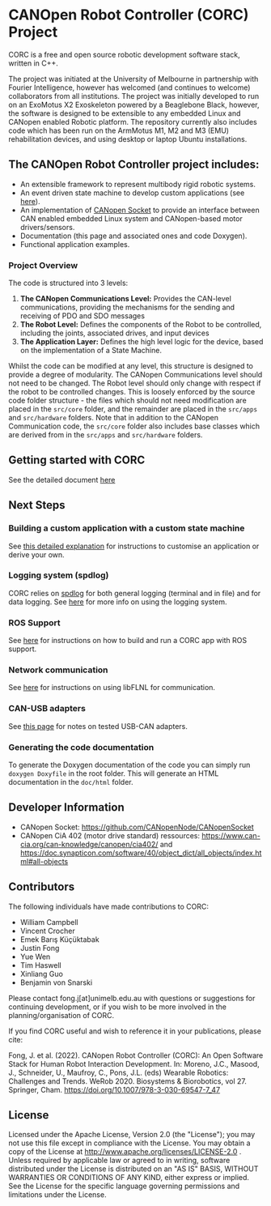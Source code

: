 # CANOpen Robot Controller (CORC) Project

CORC is a free and open source robotic development software stack, written in C++.

The project was initiated at the University of Melbourne in partnership with Fourier Intelligence, however has welcomed (and continues to welcome) collaborators from all institutions. The project was initially developed to run on an ExoMotus X2 Exoskeleton powered by a Beaglebone Black, however, the software is designed to be extensible to any embedded Linux and CANopen enabled Robotic platform. The repository currently also includes code which has been run on the ArmMotus M1, M2 and M3 (EMU) rehabilitation devices, and using desktop or laptop Ubuntu installations.

## The CANOpen Robot Controller project includes:

- An extensible framework to represent multibody rigid robotic systems.
- An event driven state machine to develop custom applications (see [here](doc/3.Software/CustomApplication.md)).
- An implementation of [CANopen Socket](https://github.com/CANopenNode/CANopenSocket) to provide an interface between CAN enabled embedded Linux system and CANopen-based motor drivers/sensors.
- Documentation (this page and associated ones and code Doxygen).
- Functional application examples. 

### Project Overview

The code is structured into 3 levels:

1. **The CANopen Communications Level:** Provides the CAN-level communications, providing the mechanisms for the sending and receiving of PDO and SDO messages
2. **The Robot Level:** Defines the components of the Robot to be controlled, including the joints, associated drives, and input devices
3. **The Application Layer:** Defines the high level logic for the device, based on the implementation of a State Machine.

Whilst the code can be modified at any level, this structure is designed to provide a degree of modularity. The CANopen Communications level should not need to be changed. The Robot level should only change with respect if the robot to be controlled changes. This is loosely enforced by the source code folder structure - the files which should not need modification are placed in the `src/core` folder, and the remainder are placed in the `src/apps` and `src/hardware` folders. Note that in addition to the CANopen Communication code, the `src/core` folder also includes base classes which are derived from in the `src/apps` and `src/hardware` folders. 

## Getting started with CORC
See the detailed document [here](doc/1.GettingStarted/GettingStarted.md) 

## Next Steps
### Building a custom application with a custom state machine
See [this detailed explanation](doc/3.Software/CustomApplication.md) for instructions to customise an application or derive your own.

### Logging system (spdlog)
CORC relies on [spdlog](https://github.com/gabime/spdlog) for both general logging (terminal and in file) and for data logging.
See [here](doc/3.Software/Logging.md) for more info on using the logging system.

### ROS Support
See [here](doc/1.GettingStarted/AdvancedSimulationAndHardwareTesting.md) for instructions on how to build and run a CORC app with ROS support.

### Network communication
See [here](doc/3.Software/NetworkCommunication.md) for instructions on using libFLNL for communication.

### CAN-USB adapters
See [this page](doc/2.Hardware/USBCANadapters.md) for notes on tested USB-CAN adapters.

### Generating the code documentation
To generate the Doxygen documentation of the code you can simply run `doxygen Doxyfile` in the root folder. This will generate an HTML documentation in the `doc/html` folder.

## Developer Information

- CANopen Socket: https://github.com/CANopenNode/CANopenSocket
- CANopen CiA 402 (motor drive standard) ressources: https://www.can-cia.org/can-knowledge/canopen/cia402/ and https://doc.synapticon.com/software/40/object_dict/all_objects/index.html#all-objects


## Contributors
The following individuals have made contributions to CORC:

- William Campbell
- Vincent Crocher
- Emek Barış Küçüktabak 
- Justin Fong
- Yue Wen
- Tim Haswell
- Xinliang Guo
- Benjamin von Snarski

Please contact fong.j[at]unimelb.edu.au with questions or suggestions for continuing development, or if you wish to be more involved in the planning/organisation of CORC.

If you find CORC useful and wish to reference it in your publications, please cite:

Fong, J. et al. (2022). CANopen Robot Controller (CORC): An Open Software Stack for Human Robot Interaction Development. In: Moreno, J.C., Masood, J., Schneider, U., Maufroy, C., Pons, J.L. (eds) Wearable Robotics: Challenges and Trends. WeRob 2020. Biosystems & Biorobotics, vol 27. Springer, Cham. https://doi.org/10.1007/978-3-030-69547-7_47

## License
Licensed under the Apache License, Version 2.0 (the "License"); you may not use this file except in compliance with the License. You may obtain a copy of the License at http://www.apache.org/licenses/LICENSE-2.0 .
Unless required by applicable law or agreed to in writing, software distributed under the License is distributed on an "AS IS" BASIS, WITHOUT WARRANTIES OR CONDITIONS OF ANY KIND, either express or implied. See the License for the specific language governing permissions and limitations under the License.

